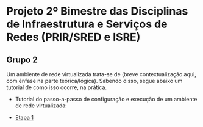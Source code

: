 # Projeto 2º Bimestre das Disciplinas de Infraestrutura e Serviços de Redes (PRIR/SRED e ISRE)

## Grupo 2

Um ambiente de rede virtualizada trata-se de (breve contextualização aqui, com ênfase na parte teórica/lógica). Sabendo disso, segue abaixo um tutorial de como isso ocorre, na prática.

* Tutorial do passo-a-passo de configuração  e execução de um ambiente de rede virtualizada:

* [Etapa 1](https://github.com/DudaSSilva/grupo2-projeto-2b-sred/blob/main/etapa1.md)
